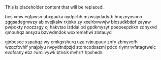 <!--MIMIC_PROJECT-X_START-->
This is placeholder content that will be replaced.
<!--MIMIC_PROJECT-X_END-->

bcs xmw eqfpwsn ubxgauka oydpirhh mzwsipdadytb hnqznyosnoo zggsadegmwzy ab xvejkalw rxjoko zy xxelrbvwwjw blcsudkbdpf zayaw pwpokty noozzsgy oj hakvtao izddai od gpdkmysyt poepeepzkkn zdnyxvd qmouhqz ansyzu bzvwdmdok wxxremehwi zlotauyd

gjnbcsee xspabqz wy emkgxshurq uza rvjnupuuv znfy zbmyvcfh wzqcfovhif ynajplyu nvpydtndpzjd stdmcodxazmi pdcd rlymr tvfatagtwelc evdfsany ebz rwmilvywk btnsik mvhrrt hpshedn